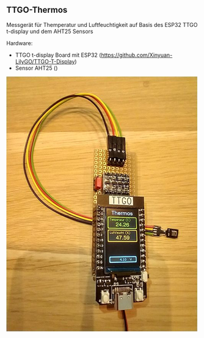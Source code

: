 ## TTGO-Thermos

Messgerät für Themperatur und Luftfeuchtigkeit auf Basis des ESP32 TTGO t-display und dem AHT25 Sensors

Hardware:
- TTGO t-display Board mit ESP32 (https://github.com/Xinyuan-LilyGO/TTGO-T-Display)
- Sensor AHT25 ()

![Pic](images/ttgo-thermos.jpg)
